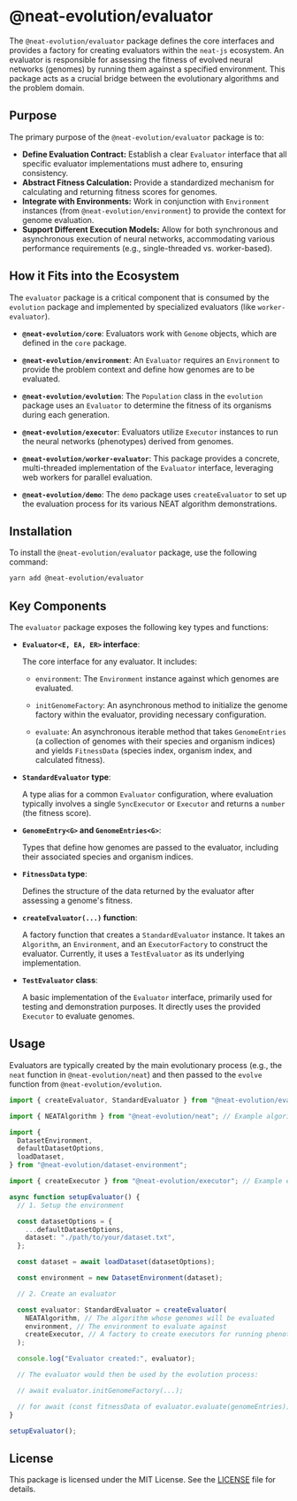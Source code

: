 # @neat-evolution/evaluator

The `@neat-evolution/evaluator` package defines the core interfaces and provides
a factory for creating evaluators within the `neat-js` ecosystem. An evaluator
is responsible for assessing the fitness of evolved neural networks (genomes) by
running them against a specified environment. This package acts as a crucial
bridge between the evolutionary algorithms and the problem domain.

## Purpose

The primary purpose of the `@neat-evolution/evaluator` package is to:

- **Define Evaluation Contract:** Establish a clear `Evaluator` interface that
  all specific evaluator implementations must adhere to, ensuring consistency.
- **Abstract Fitness Calculation:** Provide a standardized mechanism for
  calculating and returning fitness scores for genomes.
- **Integrate with Environments:** Work in conjunction with `Environment`
  instances (from `@neat-evolution/environment`) to provide the context for
  genome evaluation.
- **Support Different Execution Models:** Allow for both synchronous and
  asynchronous execution of neural networks, accommodating various performance
  requirements (e.g., single-threaded vs. worker-based).

## How it Fits into the Ecosystem

The `evaluator` package is a critical component that is consumed by the
`evolution` package and implemented by specialized evaluators (like
`worker-evaluator`).

- **`@neat-evolution/core`**: Evaluators work with `Genome` objects, which are
  defined in the `core` package.

- **`@neat-evolution/environment`**: An `Evaluator` requires an `Environment` to
  provide the problem context and define how genomes are to be evaluated.

- **`@neat-evolution/evolution`**: The `Population` class in the `evolution`
  package uses an `Evaluator` to determine the fitness of its organisms during
  each generation.

- **`@neat-evolution/executor`**: Evaluators utilize `Executor` instances to run
  the neural networks (phenotypes) derived from genomes.

- **`@neat-evolution/worker-evaluator`**: This package provides a concrete,
  multi-threaded implementation of the `Evaluator` interface, leveraging web
  workers for parallel evaluation.

- **`@neat-evolution/demo`**: The `demo` package uses `createEvaluator` to set
  up the evaluation process for its various NEAT algorithm demonstrations.

## Installation

To install the `@neat-evolution/evaluator` package, use the following command:

```sh
yarn add @neat-evolution/evaluator
```

## Key Components

The `evaluator` package exposes the following key types and functions:

- **`Evaluator<E, EA, ER>` interface**:

  The core interface for any evaluator. It includes:

  - `environment`: The `Environment` instance against which genomes are
    evaluated.

  - `initGenomeFactory`: An asynchronous method to initialize the genome factory
    within the evaluator, providing necessary configuration.

  - `evaluate`: An asynchronous iterable method that takes `GenomeEntries` (a
    collection of genomes with their species and organism indices) and yields
    `FitnessData` (species index, organism index, and calculated fitness).

- **`StandardEvaluator` type**:

  A type alias for a common `Evaluator` configuration, where evaluation
  typically involves a single `SyncExecutor` or `Executor` and returns a
  `number` (the fitness score).

- **`GenomeEntry<G>` and `GenomeEntries<G>`**:

  Types that define how genomes are passed to the evaluator, including their
  associated species and organism indices.

- **`FitnessData` type**:

  Defines the structure of the data returned by the evaluator after assessing a
  genome's fitness.

- **`createEvaluator(...)` function**:

  A factory function that creates a `StandardEvaluator` instance. It takes an
  `Algorithm`, an `Environment`, and an `ExecutorFactory` to construct the
  evaluator. Currently, it uses a `TestEvaluator` as its underlying
  implementation.

- **`TestEvaluator` class**:

  A basic implementation of the `Evaluator` interface, primarily used for
  testing and demonstration purposes. It directly uses the provided `Executor`
  to evaluate genomes.

## Usage

Evaluators are typically created by the main evolutionary process (e.g., the
`neat` function in `@neat-evolution/neat`) and then passed to the `evolve`
function from `@neat-evolution/evolution`.

```typescript
import { createEvaluator, StandardEvaluator } from "@neat-evolution/evaluator";

import { NEATAlgorithm } from "@neat-evolution/neat"; // Example algorithm

import {
  DatasetEnvironment,
  defaultDatasetOptions,
  loadDataset,
} from "@neat-evolution/dataset-environment";

import { createExecutor } from "@neat-evolution/executor"; // Example executor factory

async function setupEvaluator() {
  // 1. Setup the environment

  const datasetOptions = {
    ...defaultDatasetOptions,
    dataset: "./path/to/your/dataset.txt",
  };

  const dataset = await loadDataset(datasetOptions);

  const environment = new DatasetEnvironment(dataset);

  // 2. Create an evaluator

  const evaluator: StandardEvaluator = createEvaluator(
    NEATAlgorithm, // The algorithm whose genomes will be evaluated
    environment, // The environment to evaluate against
    createExecutor, // A factory to create executors for running phenotypes
  );

  console.log("Evaluator created:", evaluator);

  // The evaluator would then be used by the evolution process:

  // await evaluator.initGenomeFactory(...);

  // for await (const fitnessData of evaluator.evaluate(genomeEntries)) { ... }
}

setupEvaluator();
```

## License

This package is licensed under the MIT License. See the [LICENSE](../../LICENSE)
file for details.
